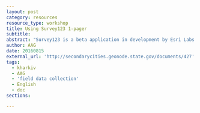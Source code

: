 ```yaml
---
layout: post
category: resources
resource_type: workshop
title: Using Survey123 1-pager
subtitle: 
abstract: "Survey123 is a beta application in development by Esri Labs to design surveys, collect data in the field, and migrate that data into ArcGIS Online and ArcGIS desktop. Survey123 uses XLSForms to design survey forms and ArcGIS Online to manage the data."
author: AAG
date: 20160815
external_url: 'http://secondarycities.geonode.state.gov/documents/427'
tags:
  - kharkiv
  - AAG
  - 'field data collection'
  - English
  - doc
sections:

---
```


